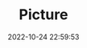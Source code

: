 ---
weight: 1
images:
- /images/edited/92.jpeg
title: Picture
date: 2022-10-24 22:59:53
tags: [luminar neo,work]
---